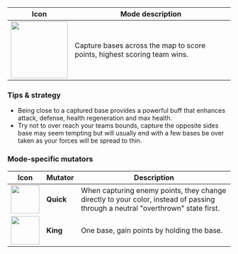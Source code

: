 
| Icon | Mode description |
|-|-|
| <img src="../images/modes/defend.png" width="128px"/> | Capture bases across the map to score points, highest scoring team wins. |

### Tips & strategy

-   Being close to a captured base provides a powerful buff that enhances attack, defense, health regeneration and max health.
-   Try not to over reach your teams bounds, capture the opposite sides base may seem tempting but will usually end with a few bases be over taken as your forces will be spread to thin.

### Mode-specific mutators

| Icon | Mutator | Description |
|-|-|-|
| <img src="../images/modes/defendquick.png" width="64px"/> | **Quick** |  When capturing enemy points, they change directly to your color, instead of passing through a neutral "overthrown" state first. |
| <img src="../images/modes/defendking.png" width="64px"/>  | **King** | One base, gain points by holding the base. |
